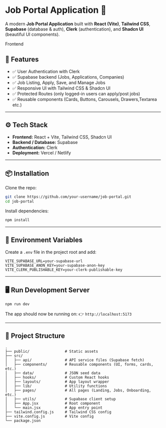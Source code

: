 # Job Portal Application 🌟

A modern **Job Portal Application** built with **React (Vite)**, **Tailwind CSS**, **Supabase** (database & auth), **Clerk** (authentication), and **Shadcn UI** (beautiful UI components).  

Frontend

## 🚀 Features
- ✅ User Authentication with Clerk  
- ✅ Supabase backend (Jobs, Applications, Companies)  
- ✅ Job Listing, Apply, Save, and Manage Jobs  
- ✅ Responsive UI with Tailwind CSS & Shadcn UI  
- ✅ Protected Routes (only logged-in users can apply/post jobs)  
- ✅ Reusable components (Cards, Buttons, Carousels, Drawers,Textarea etc.)  

---

## ⚙️ Tech Stack
- **Frontend:** React + Vite, Tailwind CSS, Shadcn UI  
- **Backend / Database:** Supabase  
- **Authentication:** Clerk  
- **Deployment:** Vercel / Netlify  

---

## 📦 Installation

Clone the repo:

```bash
git clone https://github.com/your-username/job-portal.git
cd job-portal
````

Install dependencies:

```bash
npm install
```

---

## 🔑 Environment Variables

Create a `.env` file in the project root and add:

```env
VITE_SUPABASE_URL=your-supabase-url
VITE_SUPABASE_ANON_KEY=your-supabase-anon-key
VITE_CLERK_PUBLISHABLE_KEY=your-clerk-publishable-key
```

---

## 🖥️ Run Development Server

```bash
npm run dev
```

The app should now be running on:
👉 `http://localhost:5173`

---

## 📁 Project Structure

```
.
├── public/                # Static assets
├── src/
│   ├── api/               # API service files (Supabase fetch)
│   ├── components/        # Reusable components (UI, forms, cards, etc.)
│   ├── data/              # JSON seed data
│   ├── hooks/             # Custom React hooks
│   ├── layouts/           # App layout wrapper
│   ├── lib/               # Utility functions
│   ├── pages/             # All pages (Landing, Jobs, Onboarding, etc.)
│   ├── utils/             # Supabase client setup
│   ├── App.jsx            # Root component
│   └── main.jsx           # App entry point
├── tailwind.config.js     # Tailwind CSS config
├── vite.config.js         # Vite config
└── package.json
```


